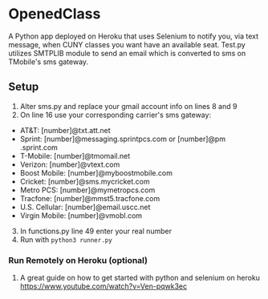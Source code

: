 # OpenedClass
A Python app deployed on Heroku that uses Selenium to notify you, via text message, when CUNY classes you want have an available seat. Test.py utilizes SMTPLIB module to send an email which is converted to sms on TMobile's sms gateway.


## Setup
1. Alter sms.py and replace your gmail account info on lines 8 and 9
2. On line 16 use your corresponding carrier's sms gateway:
  * AT&T: [number]@txt.att.net
  * Sprint: [number]@messaging.sprintpcs.com or [number]@pm .sprint.com
  * T-Mobile: [number]@tmomail.net
  * Verizon: [number]@vtext.com
  * Boost Mobile: [number]@myboostmobile.com
  * Cricket: [number]@sms.mycricket.com
  * Metro PCS: [number]@mymetropcs.com
  * Tracfone: [number]@mmst5.tracfone.com
  * U.S. Cellular: [number]@email.uscc.net
  * Virgin Mobile: [number]@vmobl.com
3. In functions.py line 49 enter your real number
4. Run with `python3 runner.py`

### Run Remotely on Heroku (optional)
1. A great guide on how to get started with python and selenium on heroku https://www.youtube.com/watch?v=Ven-pqwk3ec 

